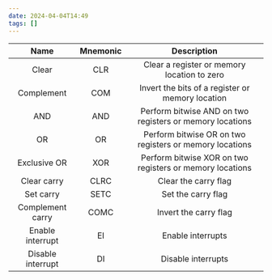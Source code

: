 ```yaml
---
date: 2024-04-04T14:49
tags: []
---
```

|       Name        | Mnemonic |                       Description                        |
|:-----------------:|:--------:|:--------------------------------------------------------:|
|       Clear       |   CLR    |       Clear a register or memory location to zero        |
|    Complement     |   COM    |     Invert the bits of a register or memory location     |
|        AND        |   AND    | Perform bitwise AND on two registers or memory locations |
|        OR         |    OR    | Perform bitwise OR on two registers or memory locations  |
|   Exclusive OR    |   XOR    | Perform bitwise XOR on two registers or memory locations |
|    Clear carry    |   CLRC   |                   Clear the carry flag                   |
|     Set carry     |   SETC   |                    Set the carry flag                    |
| Complement carry  |   COMC   |                  Invert the carry flag                   |
| Enable interrupt  |    EI    |                    Enable interrupts                     |
| Disable interrupt |    DI    |                    Disable interrupts                    |
